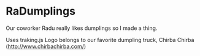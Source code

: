 # RaDumplings

Our coworker Radu really likes dumplings so I made a thing.

Uses traking.js
Logo belongs to our favorite dumpling truck, Chirba Chirba (http://www.chirbachirba.com/)
